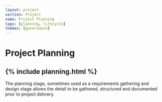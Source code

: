 ```yaml
---
layout: project
section: Project
name: Project Planning
tags: [planning, lifecycle]
themes: [governance]
---
```


# Project Planning

{% include planning.html %}
---

The planning stage, sometimes used as a requirements gathering and design stage allows the detail to be gathered, structured and documented prior to project delivery.
